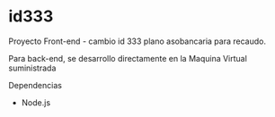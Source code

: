 # id333
Proyecto Front-end - cambio id 333
plano asobancaria para recaudo.

Para back-end, se desarrollo directamente en la Maquina Virtual suministrada

Dependencias
- Node.js
